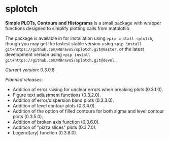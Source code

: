 # splotch
**Simple PLOTs, Contours and Histograms** is a small package with wrapper functions designed to simplify plotting calls from matplotlib.

The package is available in for installation using `>pip install splotch`, though you may get the lastest stable version using `>pip install git+https://github.com/MBravoS/splotch.git@master`, or the latest development version using `>pip install git+https://github.com/MBravoS/splotch.git@devel`.

*Current version*: 0.3.0.8

*Planned releases*:
* Addition of error raising for unclear errors when breaking plots (0.3.1.0).
* Figure text adjustment functions (0.3.2.0).
* Addition of error/dispersion band plots (0.3.3.0).
* Addition of level contour plots (0.3.4.0).
* Addition of the option of filled contours for both sigma and level contour plots (0.3.5.0).
* Addition of broken axis function (0.3.6.0).
* Addition of "pizza slices" plots (0.3.7.0).
* Legend(ary) function (0.3.8.0).
